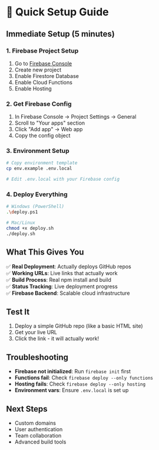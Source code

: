 # 🚀 Quick Setup Guide

## Immediate Setup (5 minutes)

### 1. Firebase Project Setup
1. Go to [Firebase Console](https://console.firebase.google.com/)
2. Create new project
3. Enable Firestore Database
4. Enable Cloud Functions
5. Enable Hosting

### 2. Get Firebase Config
1. In Firebase Console → Project Settings → General
2. Scroll to "Your apps" section
3. Click "Add app" → Web app
4. Copy the config object

### 3. Environment Setup
```bash
# Copy environment template
cp env.example .env.local

# Edit .env.local with your Firebase config
```

### 4. Deploy Everything
```bash
# Windows (PowerShell)
.\deploy.ps1

# Mac/Linux
chmod +x deploy.sh
./deploy.sh
```

## What This Gives You

✅ **Real Deployment**: Actually deploys GitHub repos  
✅ **Working URLs**: Live links that actually work  
✅ **Build Process**: Real npm install and build  
✅ **Status Tracking**: Live deployment progress  
✅ **Firebase Backend**: Scalable cloud infrastructure  

## Test It

1. Deploy a simple GitHub repo (like a basic HTML site)
2. Get your live URL
3. Click the link - it will actually work!

## Troubleshooting

- **Firebase not initialized**: Run `firebase init` first
- **Functions fail**: Check `firebase deploy --only functions`
- **Hosting fails**: Check `firebase deploy --only hosting`
- **Environment vars**: Ensure `.env.local` is set up

## Next Steps

- Custom domains
- User authentication  
- Team collaboration
- Advanced build tools
